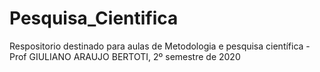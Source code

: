 # Pesquisa_Cientifica
Respositorio destinado para aulas de Metodologia e pesquisa científica - Prof GIULIANO ARAUJO BERTOTI, 2º semestre de 2020
